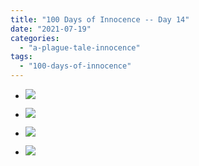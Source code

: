 ```yaml
---
title: "100 Days of Innocence -- Day 14"
date: "2021-07-19"
categories: 
  - "a-plague-tale-innocence"
tags: 
  - "100-days-of-innocence"
---
```


- [![](images/E6q-u0nXsAwESGY-scaled-1.jpeg)](https://davidpeach.me/wp-content/uploads/2021/07/E6q-u0nXsAwESGY-scaled-1.jpeg)
    
- [![](images/E6q-u0pXoAU5RX4-scaled-1.jpeg)](https://davidpeach.co.uk/wp-content/uploads/2021/07/E6q-u0pXoAU5RX4-scaled-1.jpeg)
    
- [![](images/E6q-u0sWEAMvw02.jpeg)](https://davidpeach.me/wp-content/uploads/2021/07/E6q-u0sWEAMvw02.jpeg)
    
- [![](images/E6q-u0vWYAgVbek-scaled-1.jpeg)](https://davidpeach.co.uk/wp-content/uploads/2021/07/E6q-u0vWYAgVbek-scaled-1.jpeg)
